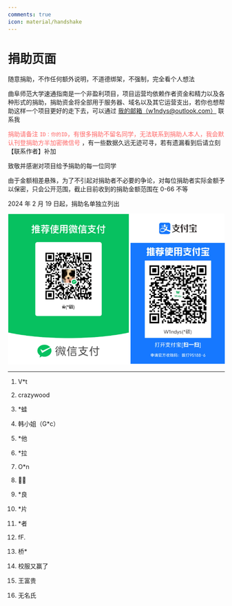 ```yaml
---
comments: true
icon: material/handshake
---
```


# 捐助页面

随意捐助，不作任何额外说明，不道德绑架，不强制，完全看个人想法

曲阜师范大学速通指南是一个非盈利项目，项目运营均依赖作者资金和精力以及各种形式的捐助，捐助资金将全部用于服务器、域名以及其它运营支出，若你也想帮助这样一个项目更好的走下去，可以通过 [我的邮箱（w1ndys@outlook.com）](mailto:w1ndys@outlook.com) 联系我

<span style="color:#FF6666;"> 捐助请备注 `ID：你的ID`，有很多捐助不留名同学，无法联系到捐助人本人，我会默认刊登捐助方半加密微信号 </span>，有一些数据久远无迹可寻，若有遗漏看到后请立刻【联系作者】补加

致敬并感谢对项目给予捐助的每一位同学

由于金额相差悬殊，为了不引起对捐助者不必要的争论，对每位捐助者实际金额予以保密，只会公开范围，截止目前收到的捐助金额范围在 0-66 不等

2024 年 2 月 19 日起，捐助名单独立列出

![捐助](vxzfb_reward.png)

---

1. V\*t

2. crazywood

3. \*蛙

4. 韩小姐（G\*c）

5. \*他

6. \*拉

7. O\*n

8. 🍳🍅

9. \*良

10. \*片

11. \*者

12. fF.

13. 桥\*

14. 校服又赢了

15. 王富贵

16. 无名氏
